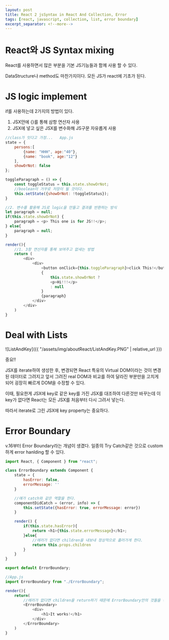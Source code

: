 ```yaml
---
layout: post
title: React 2 jsSyntax in React And Collection, Error
tags: [react, javascript, collection, list, error boundary]
excerpt_separator: <!--more-->
---
```


# React와 JS Syntax mixing

React를 사용하면서 많은 부분을 기본 JS기능들과 함께 사용 할 수 있다.

DataStructure나 method도 마찬가지이다. 모든 JS가 react에 기초가 된다.

<!--more-->

# JS logic implement

if를 사용하는데 2가지의 방법이 있다.

1. JSX안에 {}를 통해 삼항 연산자 사용
2. JSX에 넣고 싶은 JSX를 변수화해 JS구문 자유롭게 사용

```javascript
//class가 잇다고 가정...   App.js
state = {
    persons:[
        {name: "HHH", age:"40"},
        {name: "book", age:"12"}
    ],
    showOrNot: false
};

toggleParagraph = () => {
    const toggleStatus = this.state.showOrNot;
    //boolean이 거꾸로 저장이 될 것이다.
    this.setState({showOrNot: !toggleStatus});
}

//2. 변수를 활용해 JS로 logic을 만들고 결과를 반환하는 방식
let paragraph = null;
if(this.state.showOrNot) {
    paragraph = <p> This one is for JS!!</p>;
} else{
    paragraph = null;
}

render(){
    //1. 3항 연산자를 통해 보여주고 없새는 방법
    return (
        <div>
            <div>
                <button onClick={this.toggleParagraph}>click This!</button>
                {
                    this.state.showOrNot ?
                    <p>Hi!!!</p>
                    : null
                }
                {paragraph}
            </div>
        </div>
    )
}
```

# Deal with Lists

![ListAndKey]({{ "/assets/img/aboutReact/ListAndKey.PNG" | relative_url }})

중요!!

JSX를 iterate하여 생성한 후, 변경되면 React 특유의 Virtual DOM이라는 것이 변경된 데이터로 그려지고 앞서 그려진 real DOM과 비교를 하여 달라진 부분만을 고치게 되어 굉장히 빠르게 DOM을 수정할 수 있다.

이때, 필요한게 JSX에 key로 같은 key를 가진 JSX를 대조하여 다른것만 바꾸는데 이 key가 없다면 React는 모든 JSX를 처음부터 다시 그려서 넣는다.

따라서 iterate로 그린 JSX에 key property는 중요하다.

# Error Boundary

v.16부터 Error Boundary라는 개념이 생겼다. 일종의 Try Catch같은 것으로 custom하게 error hanlding 할 수 있다.

```javascript
import React, { Component } from "react";

class ErrorBoundary extends Component {
    state = {
        hasError: false,
        errorMessage: ''
    }

    //얘가 catch와 같은 역할을 한다.
    componentDidCatch = (error, info) => {
        this.setState({hasError: true, errorMessage: error})
    }

    render() {
        if(this.state.hasError){
            return <h1>{this.state.errorMessage}</h1>;
        }else{
            //에러가 없다면 children을 내보내 정상적으로 흘러가게 한다.
            return this.props.children
        }
    }
}

export default ErrorBoundary;
```

```javascript
//App.js
import ErrorBoundary from "./ErrorBoundary";

render(){
    return(
        //에러가 없다면 children을 return하기 때문에 ErrorBoundary안의 것들을 정상적으로 출력한다.
        <ErrorBoundary>
            <div>
                <h1>It works!</h1>
            </div>
        </ErrorBoundary>
    )
}
```
